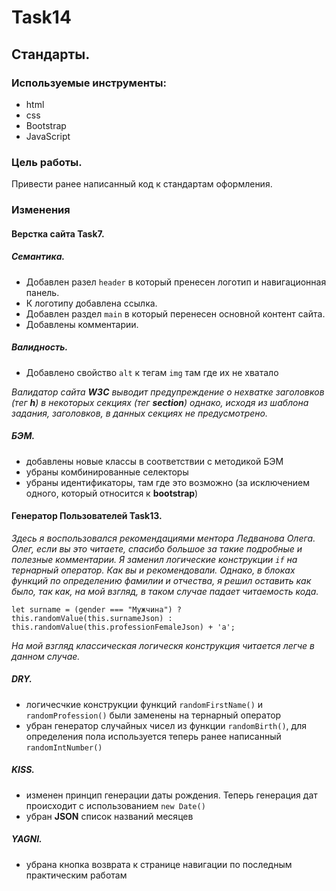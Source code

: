 # Task14

## Стандарты.

### Используемые инструменты:
- html
- css
- Bootstrap
- JavaScript


### Цель работы.

Привести ранее написанный код к стандартам оформления.

### Изменения

#### Верстка сайта Task7.

##### Семантика.

- Добавлен разел `header` в который пренесен логотип и навигационная панель.
- К логотипу добавлена ссылка.
- Добавлен раздел `main` в который перенесен основной контент сайта.
- Добавлены комментарии.

##### Валидность.

- Добавлено свойство `alt` к тегам `img` там где их не хватало

*Валидатор сайта **W3C** выводит предупреждение о нехватке заголовков (тег **h**) в некоторых секциях (тег **section**) однако, исходя из шаблона задания, заголовков, в данных секциях не предусмотрено.*

##### БЭМ.

- добавлены новые классы в соответствии с методикой БЭМ
- убраны комбинированные селекторы
- убраны идентификаторы, там где это возможно (за исключением одного, который относится к **bootstrap**)

#### Генератор Пользователей Task13.

*Здесь я воспользовался рекомендациями ментора Ледванова Олега.
Олег, если вы это читаете, спасибо большое за такие подробные и полезные комментарии.
Я заменил логические конструкции `if` на тернарный оператор. Как вы и рекомендовали. Однако, в блоках функций по определению фамилии и отчества, я решил оставить как было, так как, на мой взгляд, в таком случае падает читаемость кода.*

```let surname = (gender === "Мужчина") ? this.randomValue(this.surnameJson) : this.randomValue(this.professionFemaleJson) + 'a';```

*На мой взгляд классическая логическя конструкция читается легче в данном случае.*

##### DRY.

- логичесчкие конструкции функций `randomFirstName()` и `randomProfession()` были заменены на тернарный оператор
- убран генератор случайных чисел из функции `randomBirth()`, для определения пола используется теперь ранее написанный `randomIntNumber()`

##### KISS.

- изменен принцип генерации даты рождения. Теперь генерация дат происходит с использованием `new Date()`
- убран **JSON** список названий месяцев

##### YAGNI.

- убрана кнопка возврата к странице навигации по последным практическим работам
